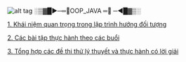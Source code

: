 ![alt tag](https://github.com/NguyenHuuNhan1912/NguyenHuuNhan1912/blob/main/java_93883.ico) 
░▒▓█►─═💎OOP_JAVA ═💎 ─◄█▓▒░

[1. Khái niệm quan trọng trong lập trình hướng đối tượng](https://github.com/NguyenHuuNhan1912/LTHDT_CT176/tree/master/Ly_Thuyet)

[2. Các bài tập thực hành theo các buổi](https://github.com/NguyenHuuNhan1912/LTHDT_CT176/tree/master/Source_Code)

[3. Tổng hợp các đề thi thử lý thuyết và thực hành có lời giải](https://github.com/NguyenHuuNhan1912/LTHDT_CT176/tree/master/De_Thi_Thu)
